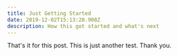 ```yaml
---
title: Just Getting Started
date: 2019-12-02T15:13:28.908Z
description: How this got started and what's next
---
```


That's it for this post. This is just another test. Thank you.

